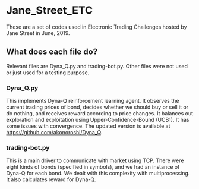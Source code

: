 # Jane_Street_ETC

These are a set of codes used in Electronic Trading Challenges hosted by Jane Street in June, 2019.

## What does each file do?

Relevant files are Dyna_Q.py and trading-bot.py. Other files were not used or just used for a testing purpose.

### Dyna_Q.py
This implements Dyna-Q reinforcement learning agent. It observes the current trading prices of bond, decides whether we should buy or sell it or do nothing, and receives reward according to price changes. It balances out exploration and exploitation using Upper-Confidence-Bound (UCB1). It has some issues with convergence. The updated version is available at https://github.com/akonoroshi/Dyna_Q.

### trading-bot.py
This is a main driver to communicate with market using TCP. There were eight kinds of bonds (specified in symbols), and we had an instance of Dyna-Q for each bond. We dealt with this complexity with multiprocessing. It also calculates reward for Dyna-Q.
